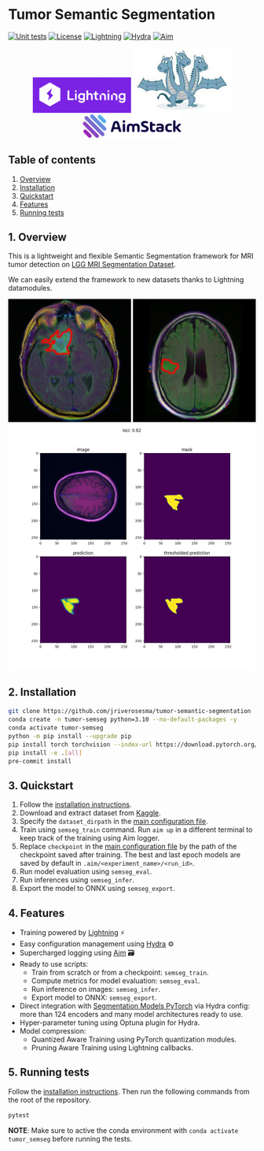 # Tumor Semantic Segmentation

[![Unit tests](https://github.com/jriverosesma/python-project/actions/workflows/unit_tests.yaml/badge.svg)](https://github.com/jriverosesma/python-project/actions/workflows/unit_tests.yaml)
[![License](https://img.shields.io/badge/License-MIT-blue.svg)](LICENSE)
[![Lightning](https://img.shields.io/badge/Lightning-8A2BE2)](https://github.com/Lightning-AI/pytorch-lightning)
[![Hydra](https://img.shields.io/badge/Hydra-blue)](https://github.com/facebookresearch/hydra)
[![Aim](https://img.shields.io/badge/Aim-gray)](https://github.com/aimhubio/aim)


<div align="center">
    <img src="assets/pl.png" width="200"> 
    <img src="assets/hydra.jpeg" width="200"> 
    <img src="assets/aimstack.png" width="200">
</div>

## Table of contents
1. [Overview](README.md#1-overview)  
2. [Installation](README.md#2-installation)  
3. [Quickstart](README.md#3-quickstart)
4. [Features](README.md#4-features)
5. [Running tests](README.md#5-running-tests)

## 1. Overview

This is a lightweight and flexible Semantic Segmentation framework for MRI tumor detection on [LGG MRI Segmentation Dataset](https://www.kaggle.com/datasets/mateuszbuda/lgg-mri-segmentation).

We can easily extend the framework to new datasets thanks to Lightning datamodules.

<div align="center"">
    <img src="assets/pred_1.jpeg" width="250"> 
    <img src="assets/pred_2.jpeg" width="250"> 
    <img src="assets/gt_pred.png" width="500">
</div>

## 2. Installation

```bash
git clone https://github.com/jriverosesma/tumor-semantic-segmentation
conda create -n tumor-semseg python=3.10 --no-default-packages -y
conda activate tumor-semseg
python -m pip install --upgrade pip
pip install torch torchvision --index-url https://download.pytorch.org/whl/cu118
pip install -e .[all]
pre-commit install
```

## 3. Quickstart

1. Follow the [installation instructions](README.md#2-installation).
2. Download and extract dataset from [Kaggle](https://www.kaggle.com/datasets/mateuszbuda/lgg-mri-segmentation).
3. Specify the `dataset_dirpath` in the [main configuration file](tumor_semseg/configuration/main.yaml).
4. Train using `semseg_train` command. Run `aim up` in a different terminal to keep track of the training using Aim logger.
5. Replace `checkpoint` in the [main configuration file](tumor_semseg/configuration/main.yaml) by the path of the checkpoint saved after training. The best and last epoch models are saved by default in `.aim/<experiment_name>/<run_id>`.
6. Run model evaluation using `semseg_eval`.
7. Run inferences using `semseg_infer`.
8. Export the model to ONNX using `semseg_export`.

## 4. Features

- Training powered by [Lightning](https://github.com/Lightning-AI/pytorch-lightning) ⚡
- Easy configuration management using [Hydra](https://github.com/facebookresearch/hydra) ⚙️
- Supercharged logging using [Aim](https://github.com/aimhubio/aim) 🗃
- Ready to use scripts: 
    - Train from scratch or from a checkpoint: `semseg_train`.
    - Compute metrics for model evaluation: `semseg_eval`.
    - Run inference on images: `semseg_infer`.
    - Export model to ONNX: `semseg_export`.
- Direct integration with [Segmentation Models PyTorch](https://github.com/qubvel/segmentation_models.pytorch) via Hydra config: more than 124 encoders and many model architectures ready to use.
- Hyper-parameter tuning using Optuna plugin for Hydra.
- Model compression:
    - Quantized Aware Training using PyTorch quantization modules.
    - Pruning Aware Training using Lightning callbacks.

## 5. Running tests

Follow the [installation instructions](README.md#2-installation). Then run the following commands from the root of the repository.

```bash
pytest
```

**NOTE**: Make sure to active the conda environment with `conda activate tumor_semseg` before running the tests.
